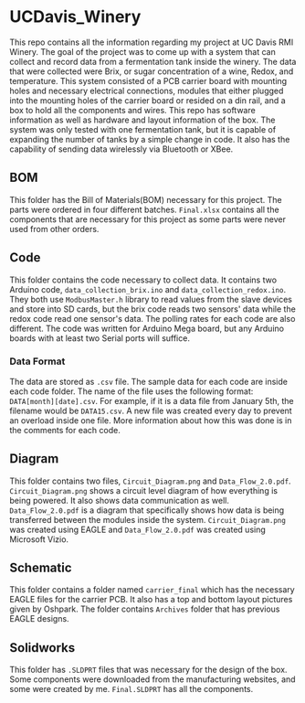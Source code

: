 # UCDavis_Winery

This repo contains all the information regarding my project at UC Davis RMI Winery. The goal of the project was to come up with a system that can collect and record data from a fermentation tank inside the winery. The data that were collected were Brix, or sugar concentration of a wine, Redox, and temperature. This system consisted of a PCB carrier board with mounting holes and necessary electrical connections, modules that either plugged into the mounting holes of the carrier board or resided on a din rail, and a box to hold all the components and wires. This repo has software information as well as hardware and layout information of the box. The system was only tested with one fermentation tank, but it is capable of expanding the number of tanks by a simple change in code. It also has the capability of sending data wirelessly via Bluetooth or XBee.


## BOM
This folder has the Bill of Materials(BOM) necessary for this project. The parts were ordered in four different batches. `Final.xlsx` contains all the components that are necessary for this project as some parts were never used from other orders.

## Code
This folder contains the code necessary to collect data. It contains two Arduino code, `data_collection_brix.ino` and `data_collection_redox.ino`. They both use `ModbusMaster.h` library to read values from the slave devices and store into SD cards, but the brix code reads two sensors' data while the redox code read one sensor's data. The polling rates for each code are also different. The code was written for Arduino Mega board, but any Arduino boards with at least two Serial ports will suffice. 

### Data Format
The data are stored as `.csv` file. The sample data for each code are inside each code folder. The name of the file uses the following format: `DATA[month][date].csv`. For example, if it is a data file from January 5th, the filename would be `DATA15.csv`. A new file was created every day to prevent an overload inside one file. More information about how this was done is in the comments for each code.


## Diagram
This folder contains two files, `Circuit_Diagram.png` and `Data_Flow_2.0.pdf`. `Circuit_Diagram.png` shows a circuit level diagram of how everything is being powered. It also shows data communication as well. `Data_Flow_2.0.pdf` is a diagram that specifically shows how data is being transferred between the modules inside the system. `Circuit_Diagram.png` was created using EAGLE and `Data_Flow_2.0.pdf` was created using Microsoft Vizio.


## Schematic
This folder contains a folder named `carrier_final` which has the necessary EAGLE files for the carrier PCB. It also has a top and bottom layout pictures given by Oshpark. The folder contains `Archives` folder that has previous EAGLE designs.


## Solidworks
This folder has `.SLDPRT` files that was necessary for the design of the box. Some components were downloaded from the manufacturing websites, and some were created by me. `Final.SLDPRT` has all the components.
